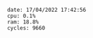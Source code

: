 

                date: 17/04/2022 17:42:56
                cpu: 0.1%
                ram: 18.8%
                cycles: 9660

                         